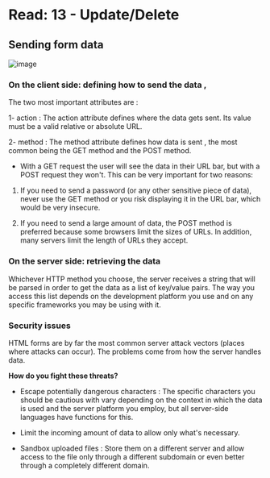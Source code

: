 # Read: 13 - Update/Delete

## Sending form data 

![image](img/55.png)

### On the client side: defining how to send the data ,
 The two most important attributes are :

 1- action  : The action attribute defines where the data gets sent. Its value must be a valid relative or absolute URL.

 2- method  : The method attribute defines how data is sent , the most common being the GET method and the POST method.

* With a GET request the user will see the data in their URL bar, but with a POST request they won't.
 This can be very important for two reasons:

1. If you need to send a password (or any other sensitive piece of data), never use the GET method or you risk displaying it in the URL bar, which would be very insecure.

2. If you need to send a large amount of data, the POST method is preferred because some browsers limit the sizes of URLs. In addition, many servers limit the length of URLs they accept.

### On the server side: retrieving the data 

Whichever HTTP method you choose, the server receives a string that will be parsed in order to get the data as a list of key/value pairs. The way you access this list depends on the development platform you use and on any specific frameworks you may be using with it.

### Security issues

HTML forms are by far the most common server attack vectors (places where attacks can occur). 
The problems come from how the server handles data.

**How do you fight these threats?**

* Escape potentially dangerous characters :
The specific characters you should be cautious with vary depending on the context in which the data is used and the server platform you employ, but all server-side languages have functions for this.

* Limit the incoming amount of data to allow only what's necessary.

* Sandbox uploaded files :
Store them on a different server and allow access to the file only through a different subdomain or even better through a completely different domain.
